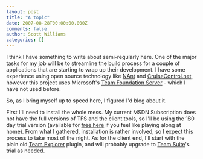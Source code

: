 ```yaml
---
layout: post
title: "A topic"
date: 2007-08-28T00:00:00.000Z
comments: false
author: Scott Williams
categories: []
---
```

I think I have something to write about semi-regularly here. One of the major tasks for my job will be to streamline the build process for a couple of applications that are starting to wrap up their development. I have some experience using open source technology like <a href="http://nant.sourceforge.net/">NAnt</a> and <a href="http://confluence.public.thoughtworks.org/display/CCNET/Welcome+to+CruiseControl.NET">CruiseControl.net</a>, however this project uses Microsoft's <a href="http://msdn2.microsoft.com/en-us/teamsystem/aa718934.aspx">Team Foundation Server</a> - which I have not used before.

So, as I bring myself up to speed here, I figured I'd blog about it.

First I'll need to install the whole mess. My current MSDN Subscription does not have the full versions of TFS and the client tools, so I'll be using the 180 day trial version (available for <a href="http://www.microsoft.com/downloads/details.aspx?familyid=D5C12289-F4E4-49A9-9235-AB2F6D4CA097&amp;displaylang=en">free here</a> if you feel like playing along at home). From what I gathered, installation is rather involved, so I expect this process to take most of the night. As for the client end, I'll start with the plain old <a href="http://blogs.vertigosoftware.com/teamsystem/archive/2006/05/22/2778.aspx">Team Explorer</a> plugin, and will probably upgrade to <a href="http://msdn2.microsoft.com/en-us/teamsystem/aa718822.aspx">Team Suite</a>'s trial as needed.